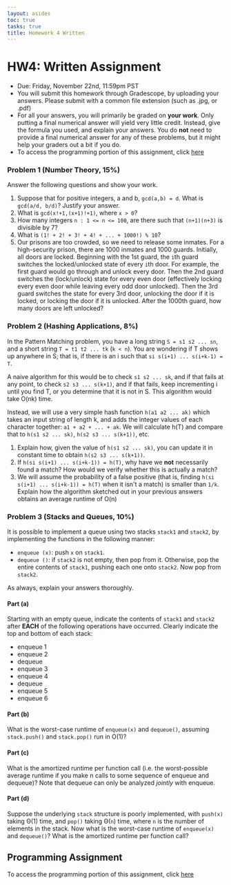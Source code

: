 ```yaml
---
layout: asides
toc: true
tasks: true
title: Homework 4 Written
---
```


# HW4: Written Assignment

+ Due: Friday, November 22nd, 11:59pm PST
+ You will submit this homework through Gradescope, by uploading your answers.  Please submit with a common file extension (such as .jpg, or .pdf)
+ For all your answers, you will primarily be graded on **your work**.  Only putting a final numerical answer will yield very little credit.  Instead, give the formula you used, and explain your answers.  You do **not** need to provide a final numerical answer for any of these problems, but it might help your graders out a bit if you do.
+ To access the programming portion of this assignment, click [here]((https://classroom.github.com/a/tvN3AZYl))

### Problem 1 (Number Theory, 15%)

Answer the following questions and show your work.

1. Suppose that for positive integers, a and b, `gcd(a,b) = d`. What is `gcd(a/d, b/d)`? Justify your answer.
2. What is `gcd(x!+1,(x+1)!+1)`, where `x > 0`?
3. How many integers `n : 1 <= n <= 100`, are there such that `(n+1)(n+3)` is divisible by 7?
4. What is `(1! + 2! + 3! + 4! + ... + 1000!) % 10`?
5. Our prisons are too crowded, so we need to release some inmates.  For a high-security prison, there are 1000 inmates and 1000 guards.  Initially, all doors are locked.  Beginning with the 1st guard, the `i`th guard switches the locked/unlocked state of every `i`th door. For example, the first guard would go through and unlock every door. Then the 2nd guard switches the (lock/unlock) state for every even door (effectively locking every even door while leaving every odd door unlocked).  Then the 3rd guard switches the state for every 3rd door, unlocking the door if it is locked, or locking the door if it is unlocked. After the 1000th guard, how many doors are left unlocked?

### Problem 2 (Hashing Applications, 8%)

In the Pattern Matching problem, you have a long string `S = s1 s2 ... sn`, and a short string `T = t1 t2 ... tk` (`k < n`).  You are wondering if T shows up anywhere in S; that is, if there is an i such that `si s(i+1) ... s(i+k-1) = T`.  

A naive algorithm for this would be to check `s1 s2 ... sk`, and if that fails at any point, to check `s2 s3 ... s(k+1)`, and if that fails, keep incrementing i until you find T, or you determine that it is not in S.  This algorithm would take O(nk) time.

Instead, we will use a very simple hash function `h(a1 a2 ... ak)` which takes an input string of length k, and adds the integer values of each character together: `a1 + a2 + ... + ak`.  We will calculate h(T) and compare that to `h(s1 s2 ... sk)`, `h(s2 s3 ... s(k+1))`, etc.

1. Explain how, given the value of `h(s1 s2 ... sk)`, you can update it in constant time to obtain `h(s2 s3 ... s(k+1))`.
2. If `h(si s(i+1) ... s(i+k-1)) = h(T)`, why have we **not** necessarily found a match?  How would we verify whether this is actually a match?
3. We will assume the probability of a false positive (that is, finding `h(si s(i+1) ... s(i+k-1)) = h(T)` when it isn't a match) is smaller than `1/k`.  Explain how the algorithm sketched out in your previous answers obtains an average runtime of O(n) 

### Problem 3 (Stacks and Queues, 10%)

It is possible to implement a queue using two stacks `stack1` and `stack2`, by implementing the functions in the following manner:

+ `enqueue (x)`: push `x` on `stack1`.
+ `dequeue ()`: if `stack2` is not empty, then pop from it.  Otherwise, pop the entire contents of `stack1`, pushing each one onto `stack2`.  Now pop from `stack2`.

As always, explain your answers thoroughly.

#### Part (a)

Starting with an empty queue, indicate the contents of `stack1` and `stack2` after **EACH** of the following operations have occurred.  Clearly indicate the top and bottom of each stack:

+ enqueue 1
+ enqueue 2
+ dequeue
+ enqueue 3
+ enqueue 4
+ dequeue
+ enqueue 5
+ enqueue 6 

#### Part (b)

What is the worst-case runtime of `enqueue(x)` and `dequeue()`, assuming `stack.push()` and `stack.pop()` run in O(1)?

#### Part (c)

What is the amortized runtime per function call (i.e. the worst-possible average runtime if you make n calls to some sequence of enqueue and dequeue)?  Note that dequeue can only be analyzed *jointly* with enqueue.

#### Part (d)

Suppose the underlying `stack` structure is poorly implemented, with `push(x)` taking &Theta;(1) time, and `pop()` taking &Theta;(`n`) time, where `n` is the number of elements in the stack.  Now what is the worst-case runtime of `enqueue(x)` and `dequeue()`?  What is the amortized runtime per function call?

## Programming Assignment

To access the programming portion of this assignment, click [here](./programming/)

